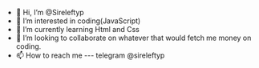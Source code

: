 - 👋 Hi, I’m @Sireleftyp
- 👀 I’m interested in coding(JavaScript)
- 🌱 I’m currently learning Html and Css
- 💞️ I’m looking to collaborate on whatever that would fetch me money on coding.
- 📫 How to reach me --- telegram @sireleftyp

<!---
Sireleftyp/Sireleftyp is a ✨ special ✨ repository because its `README.md` (this file) appears on your GitHub profile.
You can click the Preview link to take a look at your changes.
--->
